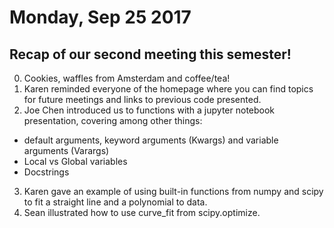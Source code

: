 # Monday, Sep 25 2017

## Recap of our second meeting this semester!
0. Cookies, waffles from Amsterdam and coffee/tea!
1. Karen reminded everyone of the homepage where you can find topics for future meetings and links to previous code presented.
2. Joe Chen introduced us to functions with a jupyter notebook presentation, covering among other things:
  - default arguments, keyword arguments (Kwargs) and variable arguments (Varargs)
  - Local vs Global variables
  - Docstrings
3. Karen gave an example of using built-in functions from numpy and scipy to fit a straight line and a polynomial to data.
4. Sean illustrated how to use curve_fit from scipy.optimize.
